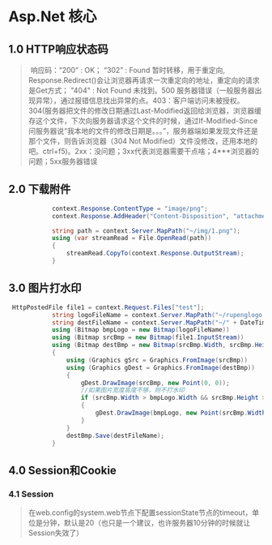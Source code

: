 # Asp.Net  核心

## 1.0 HTTP响应状态码

>  响应码：“200” : OK； “302” : Found 暂时转移，用于重定向, Response.Redirect()会让浏览器再请求一次重定向的地址，重定向的请求是Get方式； "404" : Not Found 未找到。500 服务器错误（一般服务器出现异常），通过报错信息找出异常的点。403：客户端访问未被授权。304(服务器把文件的修改日期通过Last-Modified返回给浏览器，浏览器缓存这个文件，下次向服务器请求这个文件的时候，通过If-Modified-Since问服务器说“我本地的文件的修改日期是。。。”，服务器端如果发现文件还是那个文件，则告诉浏览器（304
> Not Modified）文件没修改，还用本地的吧。ctrl+f5)。2xx：没问题；3xx代表浏览器需要干点啥；4***浏览器的问题；5xx服务器错误

## 2.0 下载附件 

```C#
            context.Response.ContentType = "image/png";
            context.Response.AddHeader("Content-Disposition", "attachment;filename=" + context.Server.UrlEncode("动态文件.txt"));

            string path = context.Server.MapPath("~/img/1.png");
            using (var streamRead = File.OpenRead(path))
            {
                streamRead.CopyTo(context.Response.OutputStream);
            }
```

## 3.0 图片打水印

```C#
 HttpPostedFile file1 = context.Request.Files["test"];
            string logoFileName = context.Server.MapPath("~/rupenglogo.png");
            string destFileName = context.Server.MapPath("~/" + DateTime.Now.ToString("yyyMMddhhmmss") + Path.GetExtension(file1.FileName));
            using (Bitmap bmpLogo = new Bitmap(logoFileName))
            using (Bitmap srcBmp = new Bitmap(file1.InputStream))
            using (Bitmap destBmp = new Bitmap(srcBmp.Width, srcBmp.Height))
            {
                using (Graphics gSrc = Graphics.FromImage(srcBmp))
                using (Graphics gDest = Graphics.FromImage(destBmp))
                {
                    gDest.DrawImage(srcBmp, new Point(0, 0));
                    //如果图片宽度高度不够，则不打水印
                    if (srcBmp.Width > bmpLogo.Width && srcBmp.Height > bmpLogo.Height)
                    {
                        gDest.DrawImage(bmpLogo, new Point(srcBmp.Width - bmpLogo.Width, srcBmp.Height - bmpLogo.Height));
                    }
                }
                destBmp.Save(destFileName);
            }
```

## 4.0 Session和Cookie

### 4.1 Session

> 在web.config的system.web节点下配置sessionState节点的timeout，单位是分钟，默认是20（也只是一个建议，也许服务器10分钟的时候就让Session失效了）
>

